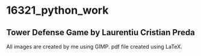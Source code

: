 # 16321_python_work

## Tower Defense Game by Laurentiu Cristian Preda

All images are created by me using GIMP. pdf file created using LaTeX.
